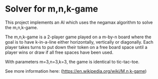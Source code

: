 # Solver for m,n,k-game

This project implements an AI which uses the negamax algorithm to solve the m,n,k-game.

The m,n,k-game is a 2-player game played on a m-by-n board where the goal is to have k-in-a-line either horizontally, vertically or diagonally. Each player takes turns to put down their token on a free board space until a player wins or draw if all free spaces have been used.

With parameters m=3,n=3,k=3, the game is identical to tic-tac-toe.

See more information here: (https://en.wikipedia.org/wiki/M,n,k-game)